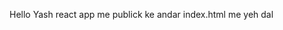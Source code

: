 Hello Yash react app me publick ke andar index.html me yeh dal    <script src="https://checkout.razorpay.com/v1/checkout.js"></script>


